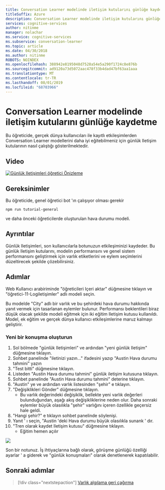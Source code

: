 ```yaml
---
title: Conversation Learner modelinde iletişim kutularını günlüğe kaydetme-Microsoft bilişsel hizmetler | Microsoft Docs
titleSuffix: Azure
description: Conversation Learner modelinde iletişim kutularını günlüğe kaydetme hakkında bilgi edinin.
services: cognitive-services
author: nitinme
manager: nolachar
ms.service: cognitive-services
ms.subservice: conversation-learner
ms.topic: article
ms.date: 04/30/2018
ms.author: nitinme
ROBOTS: NOINDEX
ms.openlocfilehash: 388942e8195048d7528a54e5a290f1724c8e876b
ms.sourcegitcommit: ad9120a73d5072aac478f33b4dad47bf63aa1aaa
ms.translationtype: MT
ms.contentlocale: tr-TR
ms.lasthandoff: 08/01/2019
ms.locfileid: "68703966"
---
```

# <a name="how-to-log-dialogs-in-a-conversation-learner-model"></a>Conversation Learner modelinde iletişim kutularını günlüğe kaydetme

Bu öğreticide, gerçek dünya kullanıcıları ile kayıtlı etkileşimlerden Conversation Learner modellerini daha iyi eğitebilmeniz için günlük Iletişim kutularının nasıl çalıştığı gösterilmektedir.

## <a name="video"></a>Video

[![Günlük Iletişimleri öğretici Önizleme](https://aka.ms/cl_Tutorial_v3_LogDialogs_Preview)](https://aka.ms/cl_Tutorial_v3_LogDialogs)

## <a name="requirements"></a>Gereksinimler
Bu öğreticide, genel öğretici bot 'ın çalışıyor olması gerekir

    npm run tutorial-general

ve daha önceki öğreticilerde oluşturulan hava durumu modeli.

## <a name="details"></a>Ayrıntılar
Günlük Iletişimleri, son kullanıcılarla botunuzun etkileşiminizi kaydeder. Bu günlük Iletişim kutularını, modelin performansını ve genel sistem performansını geliştirmek için varlık etiketlerini ve eylem seçimlerini düzeltirecek şekilde çözebilirsiniz.

## <a name="steps"></a>Adımlar

Web Kullanıcı arabiriminde "öğreticileri Içeri aktar" düğmesine tıklayın ve "öğretici-11-Logiletişimler" adlı modeli seçin.

Bu modelde "City" adlı bir varlık ve bu şehirdeki hava durumu hakkında yanıt vermek için tasarlanan eylemler bulunur. Performansı beklentileri biraz düşük olacak şekilde modeli eğitmek için iki eğitim Iletişim kutusu kullanıldı. Model, ek eğitim ve gerçek dünya kullanıcı etkileşimlerine maruz kalmayı geliştirir.

### <a name="create-a-new-conversation"></a>Yeni bir konuşma oluşturun

1. Sol bölmede "günlük Iletişimleri" ve ardından "yeni günlük Iletişim" düğmesine tıklayın.
2. Sohbet panelinde "iletinizi yazın..." ifadesini yazıp "Austin Hava durumu tahmini" yazın
3. "Test bitti" düğmesine tıklayın.
4. Listeden "Austin Hava durumu tahmini" günlük iletişim kutusuna tıklayın.
5. Sohbet panelinde "Austin Hava durumu tahmini" deterine tıklayın.
6. "Austin" ye ve ardından varlık listesinden "şehir" e tıklayın.
7. "Değişiklikleri Gönder" düğmesine tıklayın.
    - Bu varlık değerindeki değişiklik, bellekte yeni varlık değerleri bulunduğundan, aşağı akış değişikliklerine neden olur. Daha sonraki eylemler büyük olasılıkla "şehir" varlığını içeren özellikle geçersiz hale geldi.
8. "Hangi şehir?" e tıklayın sohbet panelinde söylenişi.
9. Yanıt ' ı seçin, "Austin 'deki Hava durumu büyük olasılıkla sunank ' dır.
10. "Tren olarak kaydet Iletişim kutusu" düğmesine tıklayın.
    - Eğitim hemen açılır

![](../media/T11_logdialog.png)

Son bir notunuz. İş ihtiyaçlarına bağlı olarak, görüşme günlüğü özelliği ayarlar ' a giderek ve "günlük konuşmaları" olarak denetlenerek kapatılabilir.

## <a name="next-steps"></a>Sonraki adımlar

> [!div class="nextstepaction"]
> [Varlık algılama geri çağırma](./12-entity-detection-callback.md)
